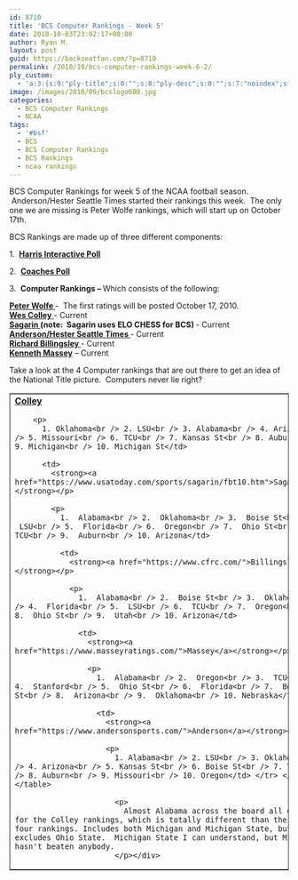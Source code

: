 ```yaml
---
id: 8710
title: 'BCS Computer Rankings - Week 5'
date: 2010-10-03T23:02:17+00:00
author: Ryan M.
layout: post
guid: https://backseatfan.com/?p=8710
permalink: /2010/10/bcs-computer-rankings-week-6-2/
ply_custom:
  - 'a:3:{s:9:"ply-title";s:0:"";s:8:"ply-desc";s:0:"";s:7:"noindex";s:0:"";}'
image: /images/2010/09/bcslogo600.jpg
categories:
  - BCS Computer Rankings
  - NCAA
tags:
  - '#bsf'
  - BCS
  - BCS Computer Rankings
  - BCS Rankings
  - ncaa rankings
---
```


<div class="entry">
  <p>
    BCS Computer Rankings for week 5 of the NCAA football season.  Anderson/Hester Seattle Times started their rankings this week.  The only one we are missing is Peter Wolfe rankings, which will start up on October 17th.
  </p>

  <p>
    BCS Rankings are made up of three different components:
  </p>

  <p>
    1.  <strong><a href="https://www.cbssports.com/collegefootball/polls/full/harris">Harris Interactive Poll</a></strong>
  </p>

  <p>
    2.  <strong><a href="https://espn.go.com/college-football/rankings/_/poll/2">Coaches Poll</a></strong>
  </p>

  <p>
    3.  <strong>Computer Rankings – </strong>Which consists of the following:
  </p>

  <p>
    <strong><a href="https://prwolfe.bol.ucla.edu/cfootball/ratings.htm">Peter Wolfe </a></strong>-  The first ratings will be posted October 17, 2010.<br /> <a href="https://www.colleyrankings.com/"><strong>Wes Colley</strong> </a>- Current<br /> <strong><a href="https://www.usatoday.com/sports/sagarin/fbt10.htm">Sagarin </a>(note:  Sagarin uses ELO CHESS for BCS) </strong>- Current<br /> <strong><a href="https://www.andersonsports.com/">Anderson/Hester Seattle Times </a></strong>- Current<br /> <strong><a href="https://www.cfrc.com/">Richard Billingsley </a></strong>- Current<br /> <strong><a href="https://www.masseyratings.com/">Kenneth Massey</a></strong> – Current
  </p>

  <p>
    Take a look at the 4 Computer rankings that are out there to get an idea of the National Title picture.  Computers never lie right?
  </p>

  <table border="1" cellspacing="0" cellpadding="4">
    <tr>
      <td>
        <strong><a href="https://www.colleyrankings.com/">Colley</a></strong></p>

        <p>
          1. Oklahoma<br /> 2. LSU<br /> 3. Alabama<br /> 4. Arizona<br /> 5. Missouri<br /> 6. TCU<br /> 7. Kansas St<br /> 8. Auburn<br /> 9. Michigan<br /> 10. Michigan St</td>

          <td>
            <strong><a href="https://www.usatoday.com/sports/sagarin/fbt10.htm">Sagarin</a></strong></p>

            <p>
              1.  Alabama<br /> 2.  Oklahoma<br /> 3.  Boise St<br /> 4.  LSU<br /> 5.  Florida<br /> 6.  Oregon<br /> 7.  Ohio St<br /> 8.  TCU<br /> 9.  Auburn<br /> 10. Arizona</td>

              <td>
                <strong><a href="https://www.cfrc.com/">Billingsley</a></strong></p>

                <p>
                  1.  Alabama<br /> 2.  Boise St<br /> 3.  Oklahoma<br /> 4.  Florida<br /> 5.  LSU<br /> 6.  TCU<br /> 7.  Oregon<br /> 8.  Ohio St<br /> 9.  Utah<br /> 10. Arizona</td>

                  <td>
                    <strong><a href="https://www.masseyratings.com/">Massey</a></strong></p>

                    <p>
                      1.  Alabama<br /> 2.  Oregon<br /> 3.  TCU<br /> 4.  Stanford<br /> 5.  Ohio St<br /> 6.  Florida<br /> 7.  Boise St<br /> 8.  Arizona<br /> 9.  Oklahoma<br /> 10. Nebraska</td>

                      <td>
                        <strong><a href="https://www.andersonsports.com/">Anderson</a></strong></p>

                        <p>
                          1. Alabama<br /> 2. LSU<br /> 3. Oklahoma<br /> 4. Arizona<br /> 5. Kansas St<br /> 6. Boise St<br /> 7. TCU<br /> 8. Auburn<br /> 9. Missouri<br /> 10. Oregon</td> </tr> </tbody> </table>

                          <p>
                            Almost Alabama across the board all except for the Colley rankings, which is totally different than the other four rankings. Includes both Michigan and Michigan State, but excludes Ohio State.  Michigan State I can understand, but Michigan hasn't beaten anybody.
                          </p></div>
